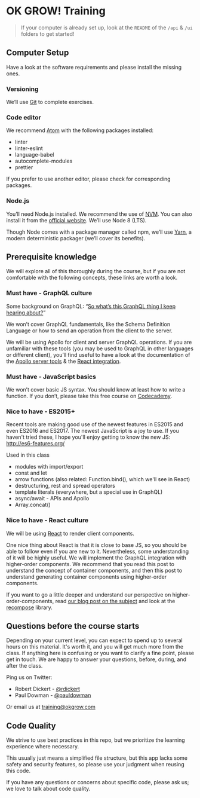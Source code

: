 # OK GROW! Training

> If your computer is already set up, look at the `README` of the `/api` & `/ui` folders to get started!

## Computer Setup

Have a look at the software requirements and please install the missing ones.

### Versioning

We’ll use [Git](https://git-scm.com/book/en/v2/Getting-Started-Installing-Git) to complete exercises.

### Code editor

We recommend [Atom](https://atom.io/) with the following packages installed:

* linter
* linter-eslint
* language-babel
* autocomplete-modules
* prettier

If you prefer to use another editor, please check for corresponding packages.

### Node.js

You’ll need Node.js installed. We recommend the use of [NVM](https://nvm.sh). You can also install it from the [official website](https://nodejs.org). We’ll use Node 8 (LTS).

Though Node comes with a package manager called npm, we’ll use [Yarn](https://yarnpkg.com), a modern deterministic packager (we’ll cover its benefits).

## Prerequisite knowledge

We will explore all of this thoroughly during the course, but if you are not comfortable with the following concepts, these links are worth a look.

### Must have - GraphQL culture

Some background on GraphQL: “[So what’s this GraphQL thing I keep hearing about?](https://medium.freecodecamp.com/so-whats-this-graphql-thing-i-keep-hearing-about-baf4d36c20cf)”

We won’t cover GraphQL fundamentals, like the Schema Definition Language or how to send an operation from the client to the server.

We will be using Apollo for client and server GraphQL operations. If you are unfamiliar with these tools (you may be used to GraphQL in other languages or different client), you’ll find useful to have a look at the documentation of the [Apollo server tools](https://www.apollographql.com/docs/graphql-tools/) & the [React integration](https://www.apollographql.com/docs/react/).

### Must have - JavaScript basics

We won’t cover basic JS syntax. You should know at least how to write a function. If you don’t, please take this free course on [Codecademy](https://www.codecademy.com).

### Nice to have - ES2015+

Recent tools are making good use of the newest features in ES2015 and even ES2016 and ES2017. The newest JavaScript is a joy to use. If you haven't tried these, I hope you'll enjoy getting to know the new JS: http://es6-features.org/

Used in this class

* modules with import/export
* const and let
* arrow functions (also related: Function.bind(), which we'll see in React)
* destructuring, rest and spread operators
* template literals (everywhere, but a special use in GraphQL)
* async/await - APIs and Apollo
* Array.concat()

### Nice to have - React culture

We will be using [React](https://facebook.github.io/react/) to render client components.

One nice thing about React is that it is close to base JS, so you should be able to follow even if you are new to it. Nevertheless, some understanding of it will be highly useful. We will implement the GraphQL integration with higher-order components. We recommend that you read this post to understand the concept of container components, and then this post to understand generating container components using higher-order components.

If you want to go a little deeper and understand our perspective on higher-order-components, read [our blog post on the subject](https://www.okgrow.com/posts/compose-react-sphoc) and look at the [recompose](https://github.com/acdlite/recompose) library.

## Questions before the course starts

Depending on your current level, you can expect to spend up to several hours on this material. It's worth it, and you will get much more from the class. If anything here is confusing or you want to clarify a fine point, please get in touch. We are happy to answer your questions, before, during, and after the class.

Ping us on Twitter:

* Robert Dickert - [@rdickert](https://twitter.com/rdickert)
* Paul Dowman - [@pauldowman](https://twitter.com/pauldowman)

Or email us at [training@okgrow.com](mailto:training@okgrow.com)

## Code Quality

We strive to use best practices in this repo, but we prioritize the learning experience where necessary.

This usually just means a simplified file structure, but this app lacks some safety and security features, so please use your judgment when reusing this code.

If you have any questions or concerns about specific code, please ask us; we love to talk about code quality.
